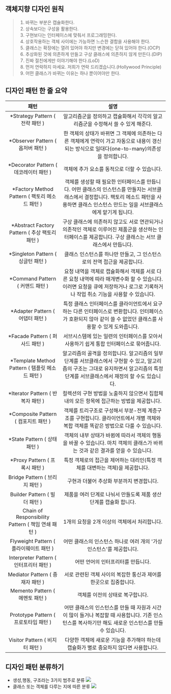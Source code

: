 ## 객체지향 디자인 원칙 
> 1. 바뀌는 부분은 캡슐화한다.       
> 2. 상속보다는 구성을 활용한다.      
> 3. 구현보다는 인터페이스에 맞춰서 프로그래밍한다.         
> 4. 상호작용하는 객체 사이에는 가능하면 느슨한 결합을 사용해야 한다.          
> 5. 클래스는 확장에는 열려 있어야 하지만 변경에는 닫혀 있어야 한다.(OCP)
> 6. 추상화된 것에 의존하게 만들고 구상 클래스에 의존하지 않게 만든다.(DIP)
> 7. 진짜 절친에게만 이야기해야 한다.(LoD)
> 8. 먼저 연락하지 마세요. 저희가 연락 드리겠습니다.(Hollywood Principle)
> 9. 어떤 클래스가 바뀌는 이유는 하나 뿐이어야만 한다. 

## 디자인 패턴 한 줄 요약 

|패턴|설명|
|:---:|:---:|
|*Strategy Pattern ( 전략 패턴 )|알고리즘군을 정의하고 캡슐화해서 각각의 알고리즘군을 수정해서 쓸 수 있게 해준다.|
|*Observer Pattern ( 옵저버 패턴 )|한 객체의 상태가 바뀌면 그 객체에 의존하는 다른 객체에게 연락이 가고 자동으로 내용이 갱신되는 방식으로 일대다(one-to-many)의존성을 정의합니다.|
|*Decorator Pattern ( 데코레이터 패턴 )|객체에 추가 요소를 동적으로 더할 수 있습니다.|
|*Factory Method Pattern ( 팩토리 메소드 패턴 )|객체를 생성할 때 필요한 인터페이스를 만듭니다. 어떤 클래스의 인스턴스를 만들지는 서브클래스에서 결정합니다. 팩토리 메소드 패턴을 사용하면 클래스 인스턴스 만드는 일을 서브클래스에게 맡기게 됩니다.|
|*Abstract Factory Pattern ( 추상 팩토리 패턴 )|구상 클래스에 의존하지 않고도 서로 연관되거나 의존적인 객체로 이루어진 제품군을 생산하는 인터페이스를 제공합니다. 구상 클래스는 서브 클래스에서 만듭니다.|
|*Singleton Pattern ( 싱글턴 패턴 )|클래스 인스턴스를 하나만 만들고, 그 인스턴스로의 전역 접근을 제공합니다.|
|*Command Pattern ( 커맨드 패턴 )|요청 내역을 객체로 캡슐화해서 객체를 서로 다른 요청 내역에 따라 매개변수화 할 수 있습니다. 이러면 요청을 큐에 저장하거나 로그로 기록하거나 작업 취소 기능을 사용할 수 있습니다.|
|*Adapter Pattern ( 어댑터 패턴 )|특정 클래스 인터페이스를 클라이언트에서 요구하는 다른 인터페이스로 변환합니다. 인터페이스가 호환되지 않아 같이 쓸 수 없었던 클래스를 사용할 수 있게 도와줍니다.|
|*Facade Pattern ( 퍼사드 패턴 )|서브시스템에 있는 일련의 인터페이스를 모아서 사용하기 쉽게 통합 인터페이스로 묶어줍니다.|
|*Template Method Pattern ( 템플릿 메소드 패턴 )|알고리즘의 골격을 정의합니다. 알고리즘의 일부 단계를 서브클래스에서 구현할 수 있고, 알고리즘의 구조는 그대로 유지하면서 알고리즘의 특정 단계를 서브클래스에서 재정의 할 수도 있습니다.|
|*Iterator Pattern ( 반복자 패턴 )|컬렉션의 구현 방법을 노출하지 않으면서 집합체 내의 모든 항목에 접근하는 방법을 제공합니다.|
|*Composite Pattern ( 컴포지트 패턴 )|객체를 트리구조로 구성해서 부분-전체 계층구조를 구현합니다. 클라이언트에서 개별 객체와 복합 객체를 똑같은 방법으로 다룰 수 있습니다.|
|*State Pattern ( 상태 패턴 )|객체의 내부 상태가 바뀜에 따라서 객체의 행동을 바꿀 수 있습니다. 마치 객체의 클래스가 바뀌는 것과 같은 결과를 얻을 수 있습니다.|
|*Proxy Pattern ( 프록시 패턴 )|특정 객체로의 접근을 제어하는 대리인(특정 객체를 대변하는 객체)을 제공합니다.|
| Bridge Pattern ( 브리지 패턴 )|구현과 더불어 추상화 부분까지 변경합니다.|
| Builder Pattern ( 빌더 패턴 )|제품을 여러 단계로 나눠서 만들도록 제품 생산 단계를 캡슐화 합니다.|
| Chain of Responsibility Pattern ( 책임 연쇄 패턴 )|1개의 요청을 2개 이상의 객체에서 처리합니다.|
| Flyweight Pattern ( 플라이웨이트 패턴 )|어떤 클래스의 인스턴스 하나로 여러 개의 '가상 인스턴스'를 제공합니다.|
| Interpreter Pattern ( 인터프리터 패턴 )|어떤 언어의 인터프리터를 만듭니다.|
| Mediator Pattern ( 중재자 패턴 )|서로 관련된 객체 사이의 복잡한 통신과 제어를 한곳으로 집중합니다.|
| Memento Pattern ( 메멘토 패턴 )|객체를 이전의 상태로 복구합니다.|
| Prototype Pattern ( 프로토타입 패턴 )|어떤 클래스의 인스턴스를 만들 때 자원과 시간이 많이 들거나 복잡할 때 사용합니다. 기존 인스턴스를 복사하기만 해도 새로운 인스턴스를 만들 수 있습니다.|
| Visitor Pattern ( 비지터 패턴 )|다양한 객체에 새로운 기능을 추가해야 하는데 캡슐화가 별로 중요하지 않다면 사용합니다.|


## 디자인 패턴 분류하기
- 생성,행동, 구조라는 3가지 범주로 분류
![](https://velog.velcdn.com/images/dev_kickbell/post/dccbfdc6-be83-4fac-9afc-2faf984b11b7/image.png)
- 클래스 또는 객체를 다루는 지에 따른 분류
![](https://velog.velcdn.com/images/dev_kickbell/post/2aeda93e-3647-4300-88f1-1506319f3035/image.png)

